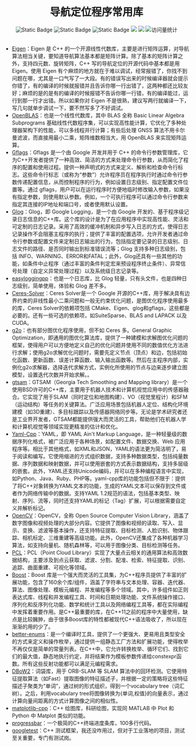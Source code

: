 <div align="center">
<h1>导航定位程序常用库</h1>
    <img alt="Static Badge" src="https://img.shields.io/badge/QQ-1482275402-red">
    <img alt="Static Badge" src="https://img.shields.io/badge/%E5%BE%AE%E4%BF%A1-lizhengxiao99-green">
    <img alt="Static Badge" src="https://img.shields.io/badge/Email-dauger%40126.com-brown">
    <a href="https://blog.csdn.net/daoge2666/"><img src="https://img.shields.io/badge/CSDN-论坛-c32136" /></a>
    <a href="https://www.zhihu.com/people/dao-ge-92-60/"><img src="https://img.shields.io/badge/Zhihu-知乎-blue" /></a>
    <img src="https://komarev.com/ghpvc/?username=LiZhengXiao99&label=Views&color=0e75b6&style=flat" alt="访问量统计" />
</div>

<br/>

* [Eigen](https://eigen.tuxfamily.org/index.php?title=Main_Page)：Eigen 是 C++ 的一个开源线性代数库，主要是进行矩阵运算，对导航算法相当关键，要知道导航算法基本都是矩阵计算。除了基本的矩阵计算之外，支持四元数、旋转矩阵，C++ 写的导航定位的开源代码中基本都是用 Eigen。使用 Eigen 有个麻烦的地方就在于难以调试，经常报错了，你找不到问题在哪，尤其是一口气写了一大段。有的错误写出来的时候编译器就会提示你错了，有的编译的时候就报错并且告诉你哪一行出错了，这两种都还比较友好；麻烦的是的是有的编译的时候报错不告诉你哪一行错，有的编译能过，运行到那一行才出错。所以如果你对 Eigen 不是很熟，建议写两行就编译一下，写几句就单步调试一下，要不然写多了不好调试。
* [OpenBLAS](https://github.com/OpenMathLib/OpenBLAS)：也是一个线性代数库，其中 BLAS 全称 Basic Linear Algebra Subprograms 基础线性代数程序集，可以实现高性能计算，它优化了多种处理器架构下的性能，可以多线程并行计算；有些后处理 GNSS 算法不用卡尔曼滤波，而直接用最小二乘，矩阵维数相当大，用 OpenBLAS 来实现矩阵运算。
* [Gflags](https://github.com/gflags/gflags)：Gflags 是一个由 Google 开发并用于 C++ 的命令行参数管理库，它为C++开发者提供了一种高效、简洁的方式来处理命令行参数，从而简化了程序的配置和使用过程。提供一种声明式的方式来定义、解析和检查命令行标志。这些命令行标志（或称为“参数”）允许程序员在程序执行时通过命令行参数传递配置信息，从而控制程序的行为，例如设置日志级别、指定配置文件位置等。通过 gflags，用户可以在运行程序时方便地临时修改输入参数，如果没有指定参数，则使用默认参数。例如，一个可执行程序可以通过命令行参数来指定其连接的IP地址和端口号，或者使用默认设置。
* [Glog](https://github.com/google/glog)：Glog，即 Google Logging，是一个由 Google 开发的、基于程序级记录日志信息的C++库。这个库的设计是为了在应用程序中实现高性能、灵活和可定制的日志记录。采用了高效的缓冲机制和异步写入日志的方式，使得日志记录操作不会阻塞主程序的执行；提供了丰富的配置选项，允许开发者通过命令行参数或配置文件来定制日志输出的行为，包括指定要记录的日志级别、日志文件的路径、是否同时输出到标准错误流等；Glog 支持多种日志级别，包括 INFO、WARNING、ERROR和FATAL；此外，Glog还具有一些其他的功能，如条件中止程序（通过丰富的条件判定宏来预设程序终止条件）、异常信号处理（自定义异常处理过程）以及系统级日志记录等。
* [easyloggingpp](https://github.com/abumq/easyloggingpp)：也是一个日志库，比 Glog 轻量，只有头文件，也是四种日志级别，简单使用，体验和 Glog 差不多。
* [Ceres-Solver](https://github.com/ceres-solver/ceres-solver)：Ceres Solver是一个 Google 开源的C++库，用于解决具有边界约束的非线性最小二乘问题和一般无约束优化问题，是图优化程序使用最多的库，Ceres Solver的依赖项包括 CMake、Eigen、glog和gflags，这些都是必要的。还有一些可选的依赖项，如SuiteSparse、BLAS and LAPACK 以及 CUDA。
* [g2o](https://github.com/RainerKuemmerle/g2o)：也有部分图优化程序使用，但不如 Ceres 多。General Graphic Optimization，即通用的图优化算法库，提供了一种建模和求解图优化问题的框架，使得用户可以方便地定义自己的优化问题并使用不同的数值优化方法进行求解；使用g2o求解优化问题时，需要先定义节点（顶点）和边，包括初始化函数、更新函数、误差计算函数、输入输出函数等。然后在主程序内部，实例化g2o求解器，选择迭代求解方式，实例化所使用的节点与边来逐步建立图模型，设置迭代次数并开始求解。。
* [gtsam](https://github.com/borglab/gtsam)：GTSAM（Georgia Tech Smoothing and Mapping library）是一个使用BSD许可的C++库，主要用于机器人技术和计算机视觉应用中的传感器融合。它实现了用于SLAM（同时定位和地图构建）、VO（视觉里程计）和SFM（运动结构）等任务的关键算法。广泛应用场景包括机器人定位、结构化环境建模（如3D重建）、多目标跟踪以及传感器网络同步等。无论是学术研究者还是工业界开发者，GTSAM都能提供强大而灵活的工具，帮助他们在机器人学和计算机视觉等领域实现更精准的估计和优化。
* [Yaml-Cpp](https://github.com/jbeder/yaml-cpp)：YAML，即 YAML Ain't Markup Language，是一种轻量级的数据序列化格式，被广泛应用于各种场景，如配置文件、数据交换、Web 应用程序等。相比于其他格式，如XML和JSON，YAML的语法更为简洁明了，易于阅读和编写。它使用缩进的方式组织数据，支持多种数据类型，包括纯量数据、序列数据和映射数据，并可以使用嵌套的方式表示数据结构，支持多层级的嵌套。此外，YAML还支持Unicode编码，并可以在多种编程语言中实现，如Python、Java、Ruby、PHP等。yaml-cpp库的功能包括但不限于：提供了将C++对象转换为YAML文本的功能，生成的YAML文本可以保存到文件或者作为网络传输中的数据。支持YAML 1.2规范的语法，包括基本类型、映射、序列、流等，同时还支持YAML的标记（Tag）扩展，可以根据需要自定义并解析标记。
* [OpenCV](https://github.com/opencv/opencv)：OpenCV，全称 Open Source Computer Vision Library，涵盖了数字图像和视频处理的大部分内容。它提供了图像和视频的读取、写入、显示、变换、滤波等基本操作，还支持特征提取、目标检测、人脸识别、物体跟踪、相机标定、三维重建等高级功能。此外，OpenCV还集成了各种机器学习算法，如支持向量机、随机森林等，可以用于图像分类、目标检测等任务。
* [PCL](https://pointclouds.org/)：PCL（Point Cloud Library）实现了大量点云相关的通用算法和高效数据结构，主要涉及到点云获取、滤波、分割、配准、检索、特征提取、识别、追踪、曲面重建、可视化等领域。
* [Boost](https://github.com/boostorg/boost)：Boost 库是一个强大而灵活的工具集，为C++程序员提供了丰富的扩展功能，包含了160余个库/组件，涵盖了字符串与文本处理、容器、迭代器、算法、图像处理、模板元编程、并发编程等多个领域。其中，许多组件如正则表达式库、线程和并发编程工具、时间和日期处理功能、文件系统操作接口、序列化和反序列化功能、数学和统计工具以及网络编程工具等，都在实际编程中发挥着重要作用。是C++最重要的库，在C++11之前的程序中大量使用，缺点是比较臃肿，由于很多Boost库的特性都被现代C++语法吸收了，所以现在渐渐的用的少了。
* [better-enums](http://github.com/aantron/better-enums)：是一个编译时工具，提供了一个更强大、更易用且类型安全的方式来定义和操作枚举，通过提供一组静态工厂方法和扩展功能，使得枚举不再仅仅是简单的常量列表。在C++中，它允许转换枚举、循环它们、找到它们的最大值，静态地执行约定，并将结果作为模板参数传递给constexpr函数。所有这些反射功能都可以满足元编程需求。
* [DBoW2](https://github.com/dorian3d/DBoW2)：词袋库，用于 ORB-SLAM 等 SLAM 算法中的回环检测。它使用特征提取算法（如Fast）提取图像的特征描述子，并根据一定的策略将这些特征描述子聚类为“单词”，通过树的形式组织，得到一个vocabulary tree（词汇树）。之后，利用vocabulary tree将图像转换为{单词,权值}的向量表示，通过计算向量间距离的方式计算图像之间的相似性。
* [matplotlib-cpp](https://github.com/lava/matplotlib-cpp)：C++ 绘图库，科研绘图，实现同 MATLAB 中 Plot 和 Python 中 Matplot 类似的功能。
* [progressbar](https://github.com/gipert/progressbar)：一个极简的C++终端进度条库，100多行代码。
* [googletest](https://github.com/google/googletest)：C++ 测试框架，我还没咋用过，但对于工业落地的项目，测试至关重要，专门有测试岗。